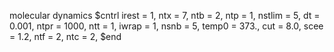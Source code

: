  molecular dynamics 
 $cntrl
  irest  = 1, ntx    = 7,
  ntb    = 2, ntp    = 1,
  nstlim = 5,
  dt     = 0.001,
  ntpr   = 1000,
  ntt    = 1,
  iwrap  = 1,
  nsnb   = 5,
  temp0  = 373.,
  cut    =  8.0,
  scee   = 1.2,
  ntf    = 2,
  ntc    = 2,
 $end

